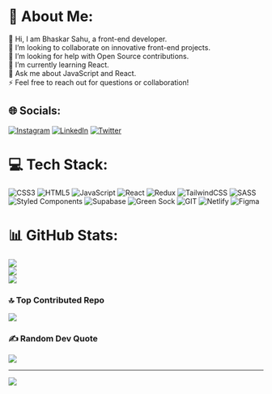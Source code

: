 # 💫 About Me:
👋 Hi, I am Bhaskar Sahu, a front-end developer.<br>👯 I’m looking to collaborate on innovative front-end projects.<br>🤝 I’m looking for help with Open Source contributions.<br>🌱 I’m currently learning React.<br>💬 Ask me about JavaScript and React.<br>⚡ Feel free to reach out for questions or collaboration!


## 🌐 Socials:
[![Instagram](https://img.shields.io/badge/Instagram-%23E4405F.svg?logo=Instagram&logoColor=white)](https://instagram.com/developand.chill) [![LinkedIn](https://img.shields.io/badge/LinkedIn-%230077B5.svg?logo=linkedin&logoColor=white)](https://linkedin.com/in/bhaskar-sahu-975948212) [![Twitter](https://img.shields.io/badge/Twitter-%231DA1F2.svg?logo=Twitter&logoColor=white)](https://twitter.com/BHASKAR23_98) 

# 💻 Tech Stack:
![CSS3](https://img.shields.io/badge/css3-%231572B6.svg?style=plastic&logo=css3&logoColor=white) ![HTML5](https://img.shields.io/badge/html5-%23E34F26.svg?style=plastic&logo=html5&logoColor=white) ![JavaScript](https://img.shields.io/badge/javascript-%23323330.svg?style=plastic&logo=javascript&logoColor=%23F7DF1E) ![React](https://img.shields.io/badge/react-%2320232a.svg?style=plastic&logo=react&logoColor=%2361DAFB) ![Redux](https://img.shields.io/badge/redux-%23593d88.svg?style=plastic&logo=redux&logoColor=white) ![TailwindCSS](https://img.shields.io/badge/tailwindcss-%2338B2AC.svg?style=plastic&logo=tailwind-css&logoColor=white) ![SASS](https://img.shields.io/badge/SASS-hotpink.svg?style=plastic&logo=SASS&logoColor=white) ![Styled Components](https://img.shields.io/badge/styled--components-DB7093?style=plastic&logo=styled-components&logoColor=white) ![Supabase](https://img.shields.io/badge/Supabase-3ECF8E?style=plastic&logo=supabase&logoColor=white)  ![Green Sock](https://img.shields.io/badge/green%20sock-88CE02?style=plastic&logo=greensock&logoColor=white) ![GIT](https://img.shields.io/badge/Git-fc6d26?style=plastic&logo=git&logoColor=white) 	 ![Netlify](https://img.shields.io/badge/netlify-%23000000.svg?style=plastic&logo=netlify&logoColor=#00C7B7) 	![Figma](https://img.shields.io/badge/figma-%23F24E1E.svg?style=plastic&logo=figma&logoColor=white) 
# 📊 GitHub Stats:
![](https://github-readme-stats.vercel.app/api?username=Bhaskarsahu23&theme=synthwave&hide_border=false&include_all_commits=false&count_private=false)<br/>
![](https://github-readme-streak-stats.herokuapp.com/?user=Bhaskarsahu23&theme=synthwave&hide_border=false)<br/>
![](https://github-readme-stats.vercel.app/api/top-langs/?username=Bhaskarsahu23&theme=synthwave&hide_border=false&include_all_commits=false&count_private=false&layout=compact)


### 🔝 Top Contributed Repo
![](https://github-contributor-stats.vercel.app/api?username=Bhaskarsahu23&limit=5&theme=tokyonight&combine_all_yearly_contributions=true)

### ✍️ Random Dev Quote
![](https://quotes-github-readme.vercel.app/api?type=horizontal&theme=tokyonight)

---
[![](https://visitcount.itsvg.in/api?id=Bhaskarsahu23&icon=0&color=1)](https://visitcount.itsvg.in)

<!-- Proudly created with GPRM ( https://gprm.itsvg.in ) -->
